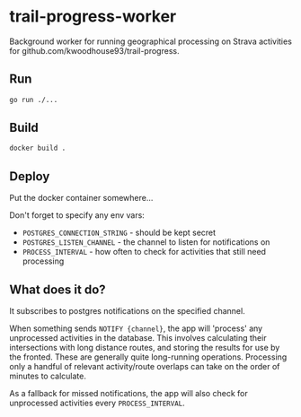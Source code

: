 # trail-progress-worker
Background worker for running geographical processing on Strava activities for github.com/kwoodhouse93/trail-progress.

## Run

```sh
go run ./...
```

## Build

```sh
docker build .
```

## Deploy

Put the docker container somewhere...

Don't forget to specify any env vars:

- `POSTGRES_CONNECTION_STRING` - should be kept secret
- `POSTGRES_LISTEN_CHANNEL` - the channel to listen for notifications on
- `PROCESS_INTERVAL` - how often to check for activities that still need processing

## What does it do?

It subscribes to postgres notifications on the specified channel.

When something sends `NOTIFY {channel}`, the app will 'process' any unprocessed activities in the database. This involves calculating their intersections with long distance routes, and storing the results for use by the fronted. These are generally quite long-running operations. Processing only a handful of relevant activity/route overlaps can take on the order of minutes to calculate.

As a fallback for missed notifications, the app will also check for unprocessed activities every `PROCESS_INTERVAL`.
